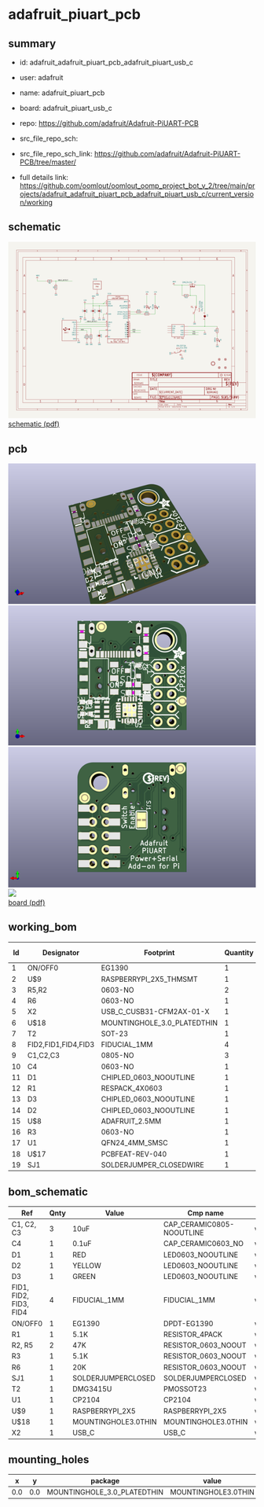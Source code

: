 # adafruit_piuart_pcb
 
## summary 
* id: adafruit_adafruit_piuart_pcb_adafruit_piuart_usb_c
* user: adafruit
* name: adafruit_piuart_pcb
* board: adafruit_piuart_usb_c
* repo: https://github.com/adafruit/Adafruit-PiUART-PCB



* src_file_repo_sch: 
* src_file_repo_sch_link: https://github.com/adafruit/Adafruit-PiUART-PCB/tree/master/
* full details link: https://github.com/oomlout/oomlout_oomp_project_bot_v_2/tree/main/projects/adafruit_adafruit_piuart_pcb_adafruit_piuart_usb_c/current_version/working  

## schematic  
![](working_schematic_600.png)  
[schematic (pdf)](working_schematic.pdf) 






















## pcb  
![](working_3d_600.png) 
![](working_3d_front_600.png)  
![](working_3d_back_600.png)  
![](working_600.png)  
[board (pdf)](working.pdf)  

## working_bom
| Id | Designator | Footprint | Quantity | Designation | Supplier and ref |  | None | 
| --- | --- | --- | --- | --- | --- | --- | --- | 
| 1 | ON/OFF0 | EG1390 | 1 | EG1390 |  |  | [''] | 
| 2 | U$9 | RASPBERRYPI_2X5_THMSMT | 1 | RASPBERRYPI_2X5 |  |  | [''] | 
| 3 | R5,R2 | 0603-NO | 2 | 47K |  |  | [''] | 
| 4 | R6 | 0603-NO | 1 | 20K |  |  | [''] | 
| 5 | X2 | USB_C_CUSB31-CFM2AX-01-X | 1 |  |  |  | [''] | 
| 6 | U$18 | MOUNTINGHOLE_3.0_PLATEDTHIN | 1 | MOUNTINGHOLE3.0THIN |  |  | [''] | 
| 7 | T2 | SOT-23 | 1 | DMG3415U |  |  | [''] | 
| 8 | FID2,FID1,FID4,FID3 | FIDUCIAL_1MM | 4 | FIDUCIAL_1MM |  |  | [''] | 
| 9 | C1,C2,C3 | 0805-NO | 3 | 10uF |  |  | [''] | 
| 10 | C4 | 0603-NO | 1 | 0.1uF |  |  | [''] | 
| 11 | D1 | CHIPLED_0603_NOOUTLINE | 1 | RED |  |  | [''] | 
| 12 | R1 | RESPACK_4X0603 | 1 | 5.1K |  |  | [''] | 
| 13 | D3 | CHIPLED_0603_NOOUTLINE | 1 | GREEN |  |  | [''] | 
| 14 | D2 | CHIPLED_0603_NOOUTLINE | 1 | YELLOW |  |  | [''] | 
| 15 | U$8 | ADAFRUIT_2.5MM | 1 |  |  |  | [''] | 
| 16 | R3 | 0603-NO | 1 | 5.1K |  |  | [''] | 
| 17 | U1 | QFN24_4MM_SMSC | 1 | CP2104 |  |  | [''] | 
| 18 | U$17 | PCBFEAT-REV-040 | 1 |  |  |  | [''] | 
| 19 | SJ1 | SOLDERJUMPER_CLOSEDWIRE | 1 |  |  |  | [''] | 


## bom_schematic
| Ref | Qnty | Value | Cmp name | Footprint | Description | Vendor | DNP | 
| --- | --- | --- | --- | --- | --- | --- | --- | 
| C1, C2, C3 | 3 | 10uF | CAP_CERAMIC0805-NOOUTLINE | working:0805-NO |  |  |  | 
| C4 | 1 | 0.1uF | CAP_CERAMIC0603_NO | working:0603-NO |  |  |  | 
| D1 | 1 | RED | LED0603_NOOUTLINE | working:CHIPLED_0603_NOOUTLINE |  |  |  | 
| D2 | 1 | YELLOW | LED0603_NOOUTLINE | working:CHIPLED_0603_NOOUTLINE |  |  |  | 
| D3 | 1 | GREEN | LED0603_NOOUTLINE | working:CHIPLED_0603_NOOUTLINE |  |  |  | 
| FID1, FID2, FID3, FID4 | 4 | FIDUCIAL_1MM | FIDUCIAL_1MM | working:FIDUCIAL_1MM |  |  |  | 
| ON/OFF0 | 1 | EG1390 | DPDT-EG1390 | working:EG1390 |  |  |  | 
| R1 | 1 | 5.1K | RESISTOR_4PACK | working:RESPACK_4X0603 |  |  |  | 
| R2, R5 | 2 | 47K | RESISTOR_0603_NOOUT | working:0603-NO |  |  |  | 
| R3 | 1 | 5.1K | RESISTOR_0603_NOOUT | working:0603-NO |  |  |  | 
| R6 | 1 | 20K | RESISTOR_0603_NOOUT | working:0603-NO |  |  |  | 
| SJ1 | 1 | SOLDERJUMPERCLOSED | SOLDERJUMPERCLOSED | working:SOLDERJUMPER_CLOSEDWIRE |  |  |  | 
| T2 | 1 | DMG3415U | PMOSSOT23 | working:SOT-23 |  |  |  | 
| U1 | 1 | CP2104 | CP2104 | working:QFN24_4MM_SMSC |  |  |  | 
| U$9 | 1 | RASPBERRYPI_2X5 | RASPBERRYPI_2X5 | working:RASPBERRYPI_2X5_THMSMT |  |  |  | 
| U$18 | 1 | MOUNTINGHOLE3.0THIN | MOUNTINGHOLE3.0THIN | working:MOUNTINGHOLE_3.0_PLATEDTHIN |  |  |  | 
| X2 | 1 | USB_C | USB_C | working:USB_C_CUSB31-CFM2AX-01-X |  |  |  | 


## mounting_holes
| x | y | package | value | ref | size | 
| --- | --- | --- | --- | --- | --- | 
| 0.0 | 0.0 | MOUNTINGHOLE_3.0_PLATEDTHIN | MOUNTINGHOLE3.0THIN | U$18 | m3 | 


